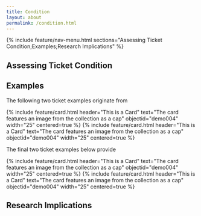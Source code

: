 ```yaml
---
title: Condition
layout: about
permalink: /condition.html
---
```


{% include feature/nav-menu.html sections="Assessing Ticket Condition;Examples;Research Implications" %}

## Assessing Ticket Condition 



## Examples

The following two ticket examples originate from 

{% include feature/card.html header="This is a Card" text="The card features an image from the collection as a cap" objectid="demo004" width="25" centered=true %}
{% include feature/card.html header="This is a Card" text="The card features an image from the collection as a cap" objectid="demo004" width="25" centered=true %}

The final two ticket examples below provide 

{% include feature/card.html header="This is a Card" text="The card features an image from the collection as a cap" objectid="demo004" width="25" centered=true %}
{% include feature/card.html header="This is a Card" text="The card features an image from the collection as a cap" objectid="demo004" width="25" centered=true %}

## Research Implications


